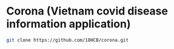 # Corona (Vietnam covid disease information application)

```sh
git clone https://github.com/18HCB/corona.git
```
